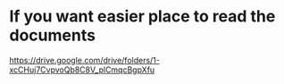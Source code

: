 # If you want easier place to read the documents 
https://drive.google.com/drive/folders/1-xcCHuj7CvpvoQb8C8V_plCmqcBgpXfu 